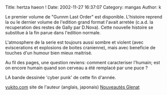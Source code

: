 Title: hertza haeon !
Date: 2002-11-27 16:37:07
Category: mangas
Author: k

Le premier volume de "Gunnm Last Order" est disponible. L'histoire reprend la ou le dernier volume de l'edition grand format l'avait arretée (c.a.d. la recuperation des restes de Gally par D.Nova). Cette nouvelle histoire se substitue à la fin parue dans l'edition normale.

L'atmosphere de la serie est toujours aussi sombre et violent (avec eviscerations et explosions de boites cranienne), mais avec beneficie de touches d'un humour bien mieux maitrisé.

Au fil des pages, une question reviens: comment caracteriser l'humain; est on encore humain quand son cerveau a été remplacé par une puce ?

LA bande dessinée 'cyber punk' de cette fin d'année.

[yukito.com](http://www.yukito.com) site de l'auteur (anglais, japonais)
[Nouveautés Glenat](http://www.glenat.com/dyn/glenat/pagesasp/13manga/131nouv/131accueil.asp)